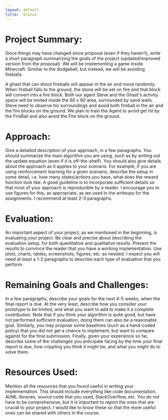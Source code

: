 ```yaml
---
layout: default
title:  Status
---
```


# Project Summary: 
  Since things may have changed since proposal (even if they haven’t), write a short paragraph summarizing the goals of the project (updated/improved version from the proposal).
  We will be implementing a game inside Minecraft. Similiar to the dodgeball, but instead, we will be avoiding fireballs.
  
  A ghast that can shoot fireballs will appear in the air and move randomly.
  When fireball falls to the ground, the stone will be set on fire and that block will convert into a fire block.
  Both our agent Steve and the Ghast's activity space will be limited inside the 60 x 60 area, surrounded by sand walls.
  Steve need to observe his surroundings and avoid both fireball in the air and the fire blocks on the ground.
  We plan to train the Agent to avoid get hit by the FireBall and also avoid the Fire block on the ground. 
  
  
  
  
# Approach: 
  Give a detailed description of your approach, in a few paragraphs. You should summarize the main algorithm you are using, such as by writing out the update equation (even if it is off-the-shelf). You should also give details about the approach as it applies to your scenario. For example, if you are using reinforcement learning for a given scenario, describe the setup in some detail, i.e. how many states/actions you have, what does the reward function look like. A good guideline is to incorporate sufficient details so that most of your approach is reproducible by a reader. I encourage you to use figures for this, as appropriate, as we used in the writeups for the assignments. I recommend at least 2-3 paragraphs.

# Evaluation: 
  An important aspect of your project, as we mentioned in the beginning, is evaluating your project. Be clear and precise about describing the evaluation setup, for both quantitative and qualitative results. Present the results to convince the reader that you have a working implementation. Use plots, charts, tables, screenshots, figures, etc. as needed. I expect you will need at least a 1-2 paragraphs to describe each type of evaluation that you perform.

# Remaining Goals and Challenges: 
  In a few paragraphs, describe your goals for the next 4-5 weeks, when the final report is due. At the very least, describe how you consider your prototype to be limited, and what you want to add to make it a complete contribution. Note that if you think your algorithm is quite good, but have not performed sufficient evaluation, doing them can also be a reasonable goal. Similarly, you may propose some baselines (such as a hand-coded policy) that you did not get a chance to implement, but want to compare against for the final submission. Finally, given your experience so far, describe some of the challenges you anticipate facing by the time your final report is due, how crippling you think it might be, and what you might do to solve them.

# Resources Used: 
  Mention all the resources that you found useful in writing your implementation. This should include everything like code documentation, AI/ML libraries, source code that you used, StackOverflow, etc. You do not have to be comprehensive, but it is important to report the ones that are crucial to your project. I would like to know these so that the more useful ones can be shared with others in the course.
